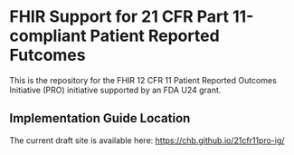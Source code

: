 # FHIR Support for 21 CFR Part 11-compliant Patient Reported Futcomes

This is the repository for the FHIR 12 CFR 11 Patient Reported Outcomes Initiative (PRO) initiative supported by an FDA U24 grant.

## Implementation Guide Location

The current draft site is available here: https://chb.github.io/21cfr11pro-ig/

